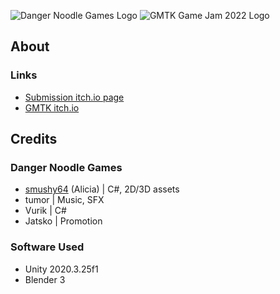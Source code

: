 ![Danger Noodle Games Logo](/branding/dng_logo_full_566x150.png)
![GMTK Game Jam 2022 Logo](/branding/GMTK_logo_274x150.png)


## About
### Links
- [Submission itch.io page]()
- [GMTK itch.io](https://itch.io/jam/gmtk-jam-2022)

## Credits
### Danger Noodle Games
- [smushy64](https://github.com/smushy64) (Alicia) | C#, 2D/3D assets
- tumor | Music, SFX
- Vurik | C#
- Jatsko | Promotion
### Software Used
- Unity 2020.3.25f1
- Blender 3

